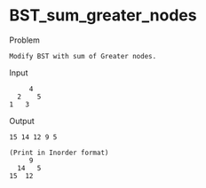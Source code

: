 # BST_sum_greater_nodes

Problem
    
    Modify BST with sum of Greater nodes.

Input

         4
      2    5
    1   3
    
Output

    15 14 12 9 5
    
    (Print in Inorder format)
         9
      14   5
    15  12
